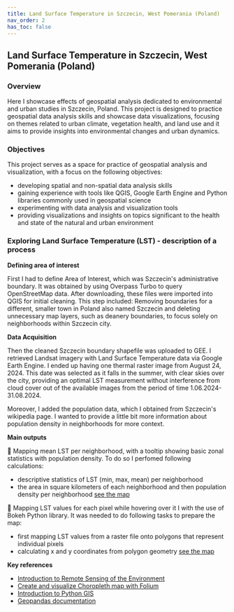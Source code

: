 ```yaml
---
title: Land Surface Temperature in Szczecin, West Pomerania (Poland)
nav_order: 2
has_toc: false
---
```


## Land Surface Temperature in Szczecin, West Pomerania (Poland)

### **Overview**
Here I showcase effects of geospatial analysis dedicated to environmental and urban studies in Szczecin, Poland. This project is designed to practice geospatial data analysis skills and showcase data visualizations, focusing on themes related to urban climate, vegetation health, and land use and it aims to provide insights into environmental changes and urban dynamics.

### **Objectives**

This project serves as a space for practice of geospatial analysis and visualization, with a focus on the following objectives:
- developing spatial and non-spatial data analysis skills
- gaining experience with tools like QGIS, Google Earth Engine and Python libraries commonly used in geospatial science
- experimenting with data analysis and visualization tools
- providing visualizations and insights on topics significant to the health and state of the natural and urban environment

### **Exploring Land Surface Temperature (LST) - description of a process**  

**Defining area of interest**

First I had to define Area of Interest, which was Szczecin's administrative boundary. It was obtained by using Overpass Turbo to query OpenStreetMap data. After downloading, these files were imported into QGIS for initial cleaning. This step included: Removing boundaries for a different, smaller town in Poland also named Szczecin and deleting unnecessary map layers, such as deanery boundaries, to focus solely on neighborhoods within Szczecin city.

**Data Acquisition**

Then the cleaned Szczecin boundary shapefile was uploaded to GEE. I retrieved Landsat imagery with Land Surface Temperature data via Google Earth Engine. I ended up having one thermal raster image from August 24, 2024. This date was selected as it falls in the summer, with clear skies over the city, providing an optimal LST measurement without interference from cloud cover out of the available images from the period of time 1.06.2024-31.08.2024.

Moreover, I added the population data, which I obtained from Szczecin's wikipedia page. I wanted to provide a little bit more information about population density in neighborhoods for more context. 

**Main outputs**

🪼 Mapping mean LST per neighborhood, with a tooltip showing basic zonal statistics with population density. To do so I perfomed following calculations:
- descriptive statistics of LST (min, max, mean) per neighborhood
- the area in square kilometers of each neighborhood and then population density per neighborhood
[see the map](https://maia-tr.github.io/portfolio/lst/zonal_stats_map.html)

🪼 Mapping LST values for each pixel while hovering over it I with the use of Bokeh Python library. It was needed to do following tasks to prepare the map:
- first mapping LST values from a raster file onto polygons that represent individual pixels
- calculating x and y coordinates from polygon geometry
[see the map](https://maia-tr.github.io/portfolio/lst/interactive_bokeh_plot.html)

**Key references**

- [Introduction to Remote Sensing of the Environment](https://github.com/geospatialeco/GEARS/blob/master/Intro_RS_Lab3.md)
- [Create and visualize Choropleth map with Folium](https://medium.com/analytics-vidhya/create-and-visualize-choropleth-map-with-folium-269d3fd12fa0)
- [Introduction to Python GIS](https://automating-gis-processes.github.io/CSC18/index.html)
- [Geopandas documentation](https://geopandas.org/en/stable/index.html)
